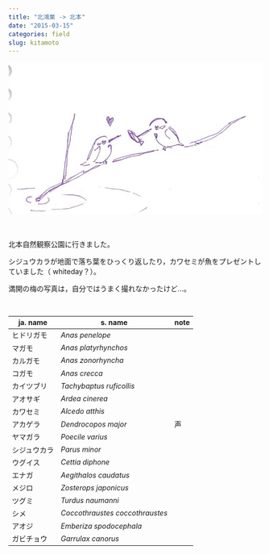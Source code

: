 ```yaml
---
title: "北鴻巣 -> 北本"
date: "2015-03-15"
categories: field
slug: kitamoto
---
```


![](/pict/kawasemi_20150315.png)

<!--more-->

<br>

北本自然観察公園に行きました。

シジュウカラが地面で落ち葉をひっくり返したり，カワセミが魚をプレゼントしていました（ whiteday？）。


満開の梅の写真は，自分ではうまく撮れなかったけど…。

<br>

|ja. name|s. name|note
|-----|-----|-----
|ヒドリガモ|_Anas penelope_|
|マガモ|_Anas platyrhynchos_|
|カルガモ|_Anas zonorhyncha_|
|コガモ|_Anas crecca_|
|カイツブリ|_Tachybaptus ruficollis_|
|アオサギ|_Ardea cinerea_|
|カワセミ|_Alcedo atthis_|
|アカゲラ|_Dendrocopos major_|声
|ヤマガラ|_Poecile varius_|
|シジュウカラ|_Parus minor_|
|ウグイス|_Cettia diphone_|
|エナガ|_Aegithalos caudatus_|
|メジロ|_Zosterops japonicus_|
|ツグミ|_Turdus naumanni_|
|シメ|_Coccothraustes coccothraustes_|
|アオジ|_Emberiza spodocephala_|
|ガビチョウ|_Garrulax canorus_|
